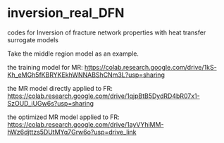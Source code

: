 # inversion_real_DFN
 codes for Inversion of fracture network properties with heat transfer surrogate models
 
Take the middle region model as an example.

the training model for MR: https://colab.research.google.com/drive/1kS-Kh_eMGh5fKBRYKEkhWNNABShCNm3L?usp=sharing

the MR model directly applied to FR: https://colab.research.google.com/drive/1qjpBtB5DydRD4bR07x1-SzOUD_iUGw6s?usp=sharing

the optimized MR model applied to FR: https://colab.research.google.com/drive/1ayVYhiMM-hWz6djttzs5DUtMYq7Grw6o?usp=drive_link 
